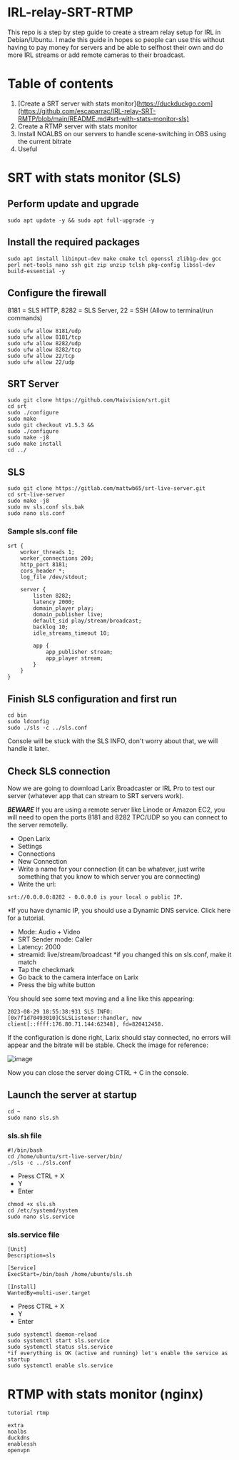 # IRL-relay-SRT-RTMP

This repo is a step by step guide to create a stream relay setup for IRL in Debian/Ubuntu. I made this guide in hopes so people can use this without having to pay money for servers and be able to selfhost their own and do more IRL streams or add remote cameras to their broadcast.


# Table of contents

1. [Create a SRT server with stats monitor](https://duckduckgo.com](https://github.com/escaparrac/IRL-relay-SRT-RMTP/blob/main/README.md#srt-with-stats-monitor-sls)
2. Create a RTMP server with stats monitor
3. Install NOALBS on our servers to handle scene-switching in OBS using the current bitrate
4. Useful

# SRT with stats monitor (SLS)
## Perform update and upgrade
```
sudo apt update -y && sudo apt full-upgrade -y
```

## Install the required packages
```
sudo apt install libinput-dev make cmake tcl openssl zlib1g-dev gcc perl net-tools nano ssh git zip unzip tclsh pkg-config libssl-dev build-essential -y
```

## Configure the firewall
8181 = SLS HTTP, 8282 = SLS Server, 22 = SSH (Allow to terminal/run commands)
```
sudo ufw allow 8181/udp
sudo ufw allow 8181/tcp
sudo ufw allow 8282/udp
sudo ufw allow 8282/tcp
sudo ufw allow 22/tcp
sudo ufw allow 22/udp
```

## SRT Server
```
sudo git clone https://github.com/Haivision/srt.git
cd srt
sudo ./configure
sudo make
sudo git checkout v1.5.3 &&
sudo ./configure
sudo make -j8
sudo make install
cd ../
```

## SLS
```
sudo git clone https://gitlab.com/mattwb65/srt-live-server.git
cd srt-live-server
sudo make -j8
sudo mv sls.conf sls.bak
sudo nano sls.conf

```
### Sample sls.conf file
```
srt {
    worker_threads 1;
    worker_connections 200;
    http_port 8181;
    cors_header *;
    log_file /dev/stdout;

    server {
        listen 8282;
        latency 2000;
        domain_player play;
        domain_publisher live;
        default_sid play/stream/broadcast;
        backlog 10;
        idle_streams_timeout 10;

        app {
            app_publisher stream;
            app_player stream;
        }
    }
}
```
## Finish SLS configuration and first run
```
cd bin
sudo ldconfig
sudo ./sls -c ../sls.conf
```
Console will be stuck with the SLS INFO, don't worry about that, we will handle it later.

## Check SLS connection
Now we are going to download Larix Broadcaster or IRL Pro to test our server (whatever app that can stream to SRT servers work).

***BEWARE*** If you are using a remote server like Linode or Amazon EC2, you will need to open the ports 8181 and 8282 TPC/UDP so you can connect to the server remotelly.

- Open Larix
- Settings
- Connections
-  New Connection
-  Write a name for your connection (it can be whatever, just write something that you know to which server you are connecting)
-  Write the url: 
```
srt://0.0.0.0:8282 - 0.0.0.0 is your local o public IP. 
```

*If you have dynamic IP, you should use a Dynamic DNS service. Click here for a tutorial.
- Mode: Audio + Video
- SRT Sender mode: Caller
- Latency: 2000
- streamid: live/stream/broadcast *if you changed this on sls.conf, make it match
- Tap the checkmark
- Go back to the camera interface on Larix
- Press the big white button

You should see some text moving and a line like this appearing:
```
2023-08-29 18:55:38:931 SLS INFO: [0x7f1d70493010]CSLSListener::handler, new client[::ffff:176.80.71.144:62348], fd=820412458.
```
If the configuration is done right, Larix should stay connected, no errors will appear and the bitrate will be stable. Check the image for reference:

![image](https://github.com/escaparrac/IRL-relay-SRT-RMPT/assets/65442318/f766e36b-0844-4811-a2c2-f2e48781da07)

Now you can close the server doing CTRL + C in the console.

## Launch the server at startup
```
cd ~
sudo nano sls.sh
```
### sls.sh file
```
#!/bin/bash
cd /home/ubuntu/srt-live-server/bin/
./sls -c ../sls.conf
```
- Press CTRL + X
- Y
- Enter
```
chmod +x sls.sh
cd /etc/systemd/system
sudo nano sls.service
```
### sls.service file
```
[Unit]
Description=sls
 
[Service]
ExecStart=/bin/bash /home/ubuntu/sls.sh

[Install]
WantedBy=multi-user.target
```
- Press CTRL + X
- Y
- Enter
```
sudo systemctl daemon-reload
sudo systemctl start sls.service
sudo systemctl status sls.service
*if everything is OK (active and running) let's enable the service as startup
sudo systemctl enable sls.service
```

# RTMP with stats monitor (nginx)
```
tutorial rtmp
```

```
extra
noalbs
duckdns
enablessh
openvpn
